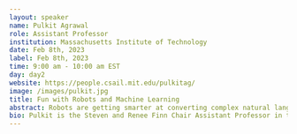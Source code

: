 ```yaml
---
layout: speaker
name: Pulkit Agrawal
role: Assistant Professor
institution: Massachusetts Institute of Technology
date: Feb 8th, 2023
label: Feb 8th, 2023
time: 9:00 am - 10:00 am EST
day: day2
website: https://people.csail.mit.edu/pulkitag/
image: /images/pulkit.jpg
title: Fun with Robots and Machine Learning
abstract: Robots are getting smarter at converting complex natural language commands describing household tasks into step-wise instructions. Yet, they fail to actually perform such tasks! A prominent explanation for these failures is the fragility and inability of the low-level skills (e.g., locomotion, grasping, pushing, object re-orientation, etc.) to generalize to unseen scenarios. In this talk, I will discuss a framework for learning low-level skills that surpasses limitations of current systems at tackling contact-rich tasks and is real-world-ready generalizes, runs in real-time with onboard computing, and uses commodity sensors. I will describe the framework using the following case studies. (i) a dexterous manipulation system capable of re-orienting novel objects. (ii) a quadruped robot capable of fast locomotion and manipulation on diverse natural terrains. (iii) learning from a few task demonstrations of an object manipulation task to generalize to new object instances in out-of-distribution configurations. 
bio: Pulkit is the Steven and Renee Finn Chair Assistant Professor in the Department of Electrical Engineering and Computer Science at MIT, where he directs the Improbable AI Lab. His research interests span robotics, deep learning, computer vision, and reinforcement learning. His work received the Best Paper Award at Conference on Robot Learning 2021 and Best Student Paper Award at Conference on Computer Supported Collaborative Learning 2011. He is a recipient of the Sony Faculty Research Award, Salesforce Research Award, Amazon Research Award, a Fulbright fellowship, etc. Before joining MIT, he co-founded SafelyYou Inc., received his Ph.D. from UC Berkeley, and Bachelor's degree from IIT Kanpur, where he was awarded the Directors Gold Medal.
---
```

